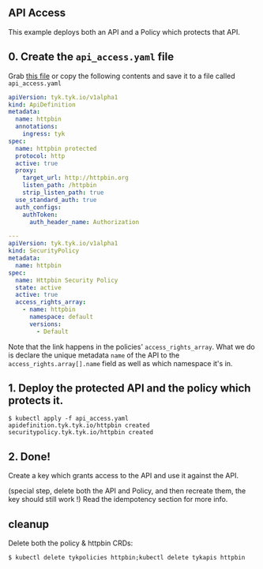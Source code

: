 ## API Access

This example deploys both an API and a Policy which protects that API.

## 0. Create the `api_access.yaml` file 

Grab [this file](./api_access.yaml) or copy the following contents and save it to a file called `api_access.yaml`
```yaml
apiVersion: tyk.tyk.io/v1alpha1
kind: ApiDefinition
metadata:
  name: httpbin
  annotations:
    ingress: tyk
spec:
  name: httpbin protected
  protocol: http
  active: true
  proxy:
    target_url: http://httpbin.org
    listen_path: /httpbin
    strip_listen_path: true
  use_standard_auth: true
  auth_configs:
    authToken:
      auth_header_name: Authorization

---
apiVersion: tyk.tyk.io/v1alpha1
kind: SecurityPolicy
metadata:
  name: httpbin
spec:
  name: Httpbin Security Policy
  state: active
  active: true
  access_rights_array:
    - name: httpbin
      namespace: default
      versions:
        - Default
```

Note that the link happens in the policies' `access_rights_array`.  What we do is declare the unique metadata `name` of the API to the `access_rights.array[].name` field as well as which namespace it's in.

## 1. Deploy the protected API and the policy which protects it.

```curl
$ kubectl apply -f api_access.yaml
apidefinition.tyk.tyk.io/httpbin created
securitypolicy.tyk.tyk.io/httpbin created
```

## 2. Done!

Create a key which grants access to the API and use it against the API.

(special step, delete both the API and Policy, and then recreate them, the key should still work !) Read the idempotency section for more info.

## cleanup
Delete both the policy & httpbin CRDs:
```
$ kubectl delete tykpolicies httpbin;kubectl delete tykapis httpbin
```
